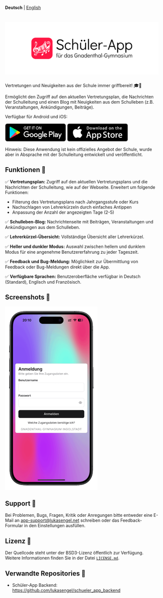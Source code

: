 **Deutsch** | [English](README_en.md)

<h1 align="center">
    <img alt="Logo" src=".github/github_banner_app.png" width="600">
</h1>

Vertretungen und Neuigkeiten aus der Schule immer griffbereit! 🎓🏫

Ermöglicht den Zugriff auf den aktuellen Vertretungsplan, die Nachrichten der Schulleitung und einen Blog mit Neuigkeiten aus dem Schulleben (z.B. Veranstaltungen, Ankündigungen, Beiträge).

Verfügbar für Android und iOS:

[<img alt="Get_it_on_Google_Play_Badge" src=".github/google_play_badge.png" width="200"/>](https://play.google.com/store/apps/details?id=de.gnadenthalgymnasium.schueler_app) [<img alt="Download_on_the_App_Store_Badge" src=".github/app_store_badge.png" width="200"/>](https://apps.apple.com/us/app/id6443437309)

Hinweis: Diese Anwendung ist kein offizielles Angebot der Schule, wurde aber in Absprache mit der Schulleitung entwickelt und veröffentlicht.

## Funktionen 🚀
✅ **Vertretungsplan:**
Zugriff auf den aktuellen Vertretungsplans und die Nachrichten der Schulleitung, wie auf der Webseite. Erweitert um folgende Funktionen:

- Filterung des Vertretungsplans nach Jahrgangsstufe oder Kurs
- Nachschlagen von Lehrerkürzeln durch einfaches Antippen
- Anpassung der Anzahl der angezeigten Tage (2-5)

✅ **Schulleben-Blog:**
Nachrichtenseite mit Beiträgen, Veranstaltungen und Ankündigungen aus dem Schulleben.

✅ **Lehrerkürzel-Übersicht:**
Vollständige Übersicht aller Lehrerkürzel.

✅ **Heller und dunkler Modus:**
Auswahl zwischen hellem und dunklem Modus für eine angenehme Benutzererfahrung zu jeder Tageszeit.

✅ **Feedback und Bug-Meldung:**
Möglichkeit zur Übermittlung von Feedback oder Bug-Meldungen direkt über die App.

✅ **Verfügbare Sprachen:**
Benutzeroberfläche verfügbar in Deutsch (Standard), Englisch und Französisch.

## Screenshots 📸
<img alt="Screenshot" src=".github/github_screenshot.gif" height="600">

## Support 🚩
Bei Problemen, Bugs, Fragen, Kritik oder Anregungen bitte entweder eine E-Mail an app-support@lukasengel.net schreiben oder das Feedback-Formular in den Einstellungen ausfüllen.

## Lizenz 📜
Der Quellcode steht unter der BSD3-Lizenz öffentlich zur Verfügung. Weitere Informationen finden Sie in der Datei [`LICENSE.md`](LICENSE.md).

## Verwandte Repositories 🔗
- Schüler-App Backend: https://github.com/lukasengel/schueler_app_backend